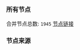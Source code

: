 ### 所有节点
合并节点总数: `1945`
[节点链接](https://raw.githubusercontent.com/rzhy1/11/master/sub/sub_merge_base64.txt)

### 节点来源
